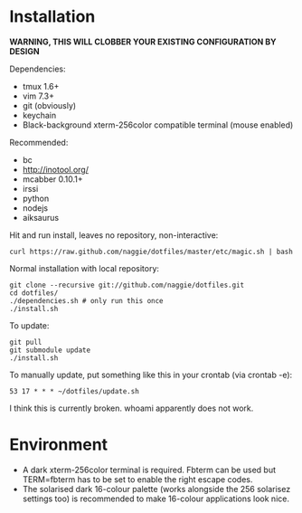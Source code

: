 # Installation

**WARNING, THIS WILL CLOBBER YOUR EXISTING CONFIGURATION BY DESIGN**

Dependencies:

  * tmux 1.6+
  * vim 7.3+
  * git (obviously)
  * keychain
  * Black-background xterm-256color compatible terminal (mouse enabled)


Recommended:

  * bc
  * http://inotool.org/
  * mcabber 0.10.1+
  * irssi
  * python
  * nodejs
  * aiksaurus

Hit and run install, leaves no repository, non-interactive:

	curl https://raw.github.com/naggie/dotfiles/master/etc/magic.sh | bash


Normal installation with local repository:

	git clone --recursive git://github.com/naggie/dotfiles.git
	cd dotfiles/
	./dependencies.sh # only run this once
	./install.sh

To update:

	git pull
	git submodule update
	./install.sh

To manually update, put something like this in your crontab (via crontab -e):

	53 17 * * * ~/dotfiles/update.sh

I think this is currently broken. whoami apparently does not work.

# Environment

  * A dark xterm-256color terminal is required. Fbterm can be used but TERM=fbterm has to be set to enable the right escape codes.
  * The solarised dark 16-colour palette (works alongside the 256 solarisez settings too) is recommended to make 16-colour applications look nice.

